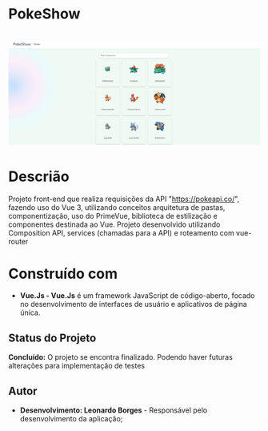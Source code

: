 # PokeShow
<h1 align="center">
    <img alt="gif to show program" title="Show program" src="./src/assets/PokemonShowGif.gif" width="800" />
</h1>

# Descrião
Projeto front-end que realiza requisições da API "https://pokeapi.co/", fazendo uso do Vue 3, utilizando conceitos arquitetura de pastas, componentização, uso do PrimeVue, biblioteca de estilização e componentes destinada ao Vue. Projeto desenvolvido utilizando Composition API, services (chamadas para a API) e roteamento com vue-router

# Construído com
 - **Vue.Js - Vue.Js** é um framework JavaScript de código-aberto, focado no desenvolvimento de interfaces de usuário e aplicativos de página única.

## Status do Projeto
**Concluído:** O projeto se encontra finalizado. Podendo haver futuras alterações para implementação de testes

## Autor
- **Desenvolvimento: Leonardo Borges** - Responsável pelo desenvolvimento da aplicação;
